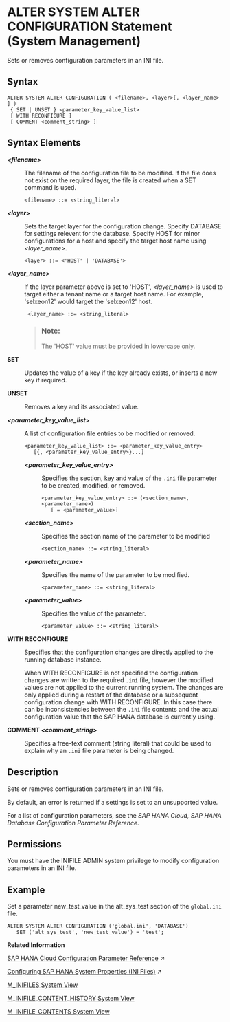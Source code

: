 <!-- loio20d08a5b751910148145dbc016c826a4 -->

# ALTER SYSTEM ALTER CONFIGURATION Statement \(System Management\)

Sets or removes configuration parameters in an INI file.



<a name="loio20d08a5b751910148145dbc016c826a4__sql_alter_system_alter_configuration_1sql_alter_system_alter_configuration_syntax"/>

## Syntax

```
ALTER SYSTEM ALTER CONFIGURATION ( <filename>, <layer>[, <layer_name> ] )
 { SET | UNSET } <parameter_key_value_list> 
 [ WITH RECONFIGURE ]
 [ COMMENT <comment_string> ]
```



<a name="loio20d08a5b751910148145dbc016c826a4__sql_alter_system_alter_configuration_1sql_alter_system_alter_configuration_syntax_elements"/>

## Syntax Elements


<dl>
<dt><b>

*<filename\>*

</b></dt>
<dd>

The filename of the configuration file to be modified. If the file does not exist on the required layer, the file is created when a SET command is used.

```
<filename> ::= <string_literal>
```



</dd><dt><b>

*<layer\>*

</b></dt>
<dd>

Sets the target layer for the configuration change. Specify DATABASE for settings relevent for the database. Specify HOST for minor configurations for a host and specify the target host name using *<layer\_name\>*.

```
<layer> ::= <'HOST' | 'DATABASE'>
```



</dd><dt><b>

*<layer\_name\>*

</b></dt>
<dd>

If the layer parameter above is set to 'HOST', *<layer\_name\>* is used to target either a tenant name or a target host name. For example, 'selxeon12' would target the 'selxeon12' host.

```
 <layer_name> ::= <string_literal>
```

> ### Note:  
> The 'HOST' value must be provided in lowercase only.



</dd><dt><b>

SET

</b></dt>
<dd>

Updates the value of a key if the key already exists, or inserts a new key if required.



</dd><dt><b>

UNSET

</b></dt>
<dd>

Removes a key and its associated value.



</dd><dt><b>

*<parameter\_key\_value\_list\>*

</b></dt>
<dd>

A list of configuration file entries to be modified or removed.

```
<parameter_key_value_list> ::= <parameter_key_value_entry> 
   [{, <parameter_key_value_entry>}...]
```


<dl>
<dt><b>

*<parameter\_key\_value\_entry\>*

</b></dt>
<dd>

Specifies the section, key and value of the `.ini` file parameter to be created, modified, or removed.

```
<parameter_key_value_entry> ::= (<section_name>,<parameter_name>)
   [ = <parameter_value>]
```



</dd><dt><b>

*<section\_name\>*

</b></dt>
<dd>

Specifies the section name of the parameter to be modified

```
<section_name> ::= <string_literal>
```



</dd><dt><b>

*<parameter\_name\>*

</b></dt>
<dd>

Specifies the name of the parameter to be modified.

```
<parameter_name> ::= <string_literal>
```



</dd><dt><b>

*<parameter\_value\>*

</b></dt>
<dd>

Specifies the value of the parameter.

```
<parameter_value> ::= <string_literal>
```



</dd>
</dl>



</dd><dt><b>

WITH RECONFIGURE

</b></dt>
<dd>

Specifies that the configuration changes are directly applied to the running database instance.

When WITH RECONFIGURE is not specified the configuration changes are written to the required `.ini` file, however the modified values are not applied to the current running system. The changes are only applied during a restart of the database or a subsequent configuration change with WITH RECONFIGURE. In this case there can be inconsistencies between the `.ini` file contents and the actual configuration value that the SAP HANA database is currently using.



</dd><dt><b>

COMMENT *<comment\_string\>*

</b></dt>
<dd>

Specifies a free-text comment \(string literal\) that could be used to explain why an `.ini` file parameter is being changed.



</dd>
</dl>



<a name="loio20d08a5b751910148145dbc016c826a4__sql_alter_system_alter_configuration_1sql_alter_system_alter_configuration_description"/>

## Description

Sets or removes configuration parameters in an INI file.

By default, an error is returned if a settings is set to an unsupported value.

For a list of configuration parameters, see the *SAP HANA Cloud, SAP HANA Database Configuration Parameter Reference*.



<a name="loio20d08a5b751910148145dbc016c826a4__section_wth_ytq_xrb"/>

## Permissions

You must have the INIFILE ADMIN system privilege to modify configuration parameters in an INI file.



<a name="loio20d08a5b751910148145dbc016c826a4__sql_alter_system_alter_configuration_1sql_alter_system_alter_configuration_examples"/>

## Example

Set a parameter new\_test\_value in the alt\_sys\_test section of the `global.ini` file.

```
ALTER SYSTEM ALTER CONFIGURATION ('global.ini', 'DATABASE') 
   SET ('alt_sys_test', 'new_test_value') = 'test';
```

**Related Information**  


[SAP HANA Cloud Configuration Parameter Reference](https://help.sap.com/viewer/138dcf7d779543608917a2307a6115f2/2024_3_QRC/en-US/4b4d88980622427ab2d6ca8c05448166.html "Reference documentation for public configuration parameters in SAP HANA Cloud.") :arrow_upper_right:

[Configuring SAP HANA System Properties (INI Files)](https://help.sap.com/viewer/f9c5015e72e04fffa14d7d4f7267d897/2024_3_QRC/en-US/3f1a6a7dc31049409e1a9f9108d73d51.html "An SAP HANA database has several configuration (*.ini) files that contain properties for configuring the database and services.") :arrow_upper_right:

[M\_INIFILES System View](../../020-System-Views-Reference/022-Monitoring-Views/m-inifiles-system-view-20b18dc.md "Provides information about all configuration files.")

[M\_INIFILE\_CONTENT\_HISTORY System View](../../020-System-Views-Reference/022-Monitoring-Views/m-inifile-content-history-system-view-a42a0b8.md "Provides change history information for configuration (ini) files.")

[M\_INIFILE\_CONTENTS System View](../../020-System-Views-Reference/022-Monitoring-Views/m-inifile-contents-system-view-20b16a7.md "Provides configuration information from INI files.")

